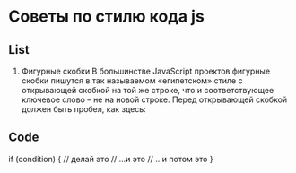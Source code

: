 # Советы по стилю кода js
## List
1. Фигурные скобки
В большинстве JavaScript проектов фигурные скобки пишутся в так называемом «египетском» стиле с открывающей скобкой на той же строке, что и соответствующее ключевое слово – не на новой строке. Перед открывающей скобкой должен быть пробел, как здесь:
## Code
  if (condition) {
  // делай это
  // ...и это
  // ...и потом это
}
